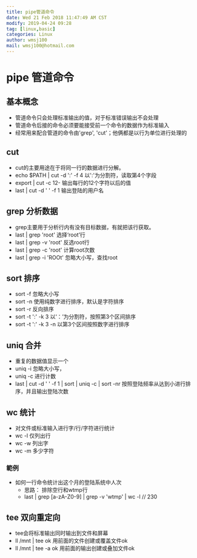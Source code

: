 ```yaml
---
title: pipe管道命令
date: Wed 21 Feb 2018 11:47:49 AM CST
modify: 2019-04-24 09:28
tag: [linux,basic]
categories: Linux
author: wmsj100
mail: wmsj100@hotmail.com
---
```


# pipe 管道命令

## 基本概念

- 管道命令只会处理标准输出的值，对于标准错误输出不会处理
- 管道命令后接的命令必须要能接受前一个命令的数据作为标准输入
- 经常用来配合管道的命令由'grep', 'cut'；他俩都是以行为单位进行处理的

## cut

- cut的主要用途在于将同一行的数据进行分解。
- echo $PATH | cut -d ':' -f 4 以':'为分割符，读取第4个字段
- export | cut -c 12- 输出每行的12个字符以后的值
- last | cut -d ' ' -f 1 输出登陆的用户名

## grep 分析数据

- grep主要用于分析行内有没有目标数据，有就把该行获取。
- last | grep 'root' 选择‘root’行
- last | grep -v 'root' 反选root行
- last | grep -c 'root' 计算root次数
- last | grep -i 'ROOt' 忽略大小写，查找root

## sort 排序

- sort -f 忽略大小写
- sort -n 使用纯数字进行排序，默认是字符排序
- sort -r 反向排序
- sort -t ':' -k 3 以‘：’为分割符，按照第3个区间排序
- sort -t ':' -k 3 -n 以第3个区间按照数字进行排序

## uniq 合并

- 重复的数据值显示一个
- uniq -i 忽略大小写，
- uniq -c 进行计数
- last | cut -d ' ' -f 1 | sort | uniq -c | sort -nr 按照登陆频率从达到小进行排序，并且输出登陆次数

## wc 统计

- 对文件或标准输入进行字/行/字符进行统计
- wc -l 仅列出行
- wc -w 列出字
- wc -m 多少字符

### 範例

- 如何一行命令统计出这个月的登陆系统中人次
    - 思路： 排除空行和wtmp行
    - last | grep [a-zA-Z0-9] | grep -v 'wtmp' | wc -l // 230

## tee 双向重定向

- tee会将标准输出同时输出到文件和屏幕
- ll /mnt | tee ok 用前面的文件创建或覆盖文件ok
- ll /mnt | tee -a ok  用前面的输出创建或叠加文件ok
